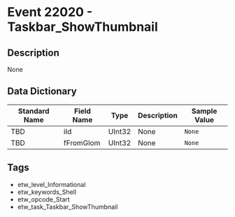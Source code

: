 # Event 22020 - Taskbar_ShowThumbnail

## Description
None

## Data Dictionary
|Standard Name|Field Name|Type|Description|Sample Value|
|---|---|---|---|---|
|TBD|iId|UInt32|None|`None`|
|TBD|fFromGlom|UInt32|None|`None`|

## Tags
* etw_level_Informational
* etw_keywords_Shell
* etw_opcode_Start
* etw_task_Taskbar_ShowThumbnail